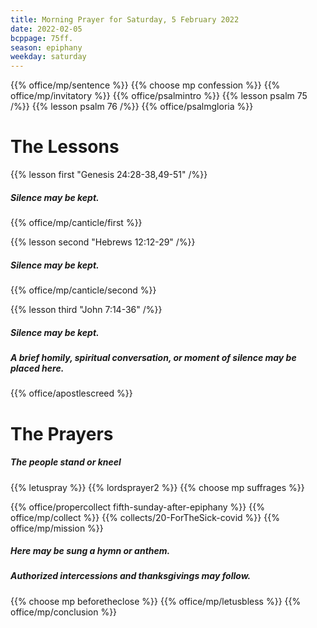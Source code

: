 ```yaml
---
title: Morning Prayer for Saturday, 5 February 2022
date: 2022-02-05
bcppage: 75ff.
season: epiphany
weekday: saturday
---
```


{{% office/mp/sentence %}}
{{% choose mp confession %}}
{{% office/mp/invitatory  %}}
{{% office/psalmintro %}}
{{% lesson psalm 75 /%}}
{{% lesson psalm 76 /%}}
{{% office/psalmgloria %}}

# The Lessons
{{% lesson first "Genesis 24:28-38,49-51" /%}}
##### Silence may be kept.
{{% office/mp/canticle/first %}}

{{% lesson second "Hebrews 12:12-29" /%}}
##### Silence may be kept.
{{% office/mp/canticle/second %}}

{{% lesson third "John 7:14-36" /%}}
##### Silence may be kept.

##### A brief homily, spiritual conversation, or moment of silence may be placed here.


{{% office/apostlescreed %}}

# The Prayers

##### The people stand or kneel
{{% letuspray %}}
{{% lordsprayer2 %}}
{{% choose mp suffrages %}}

{{% office/propercollect fifth-sunday-after-epiphany %}}
{{% office/mp/collect %}}
{{% collects/20-ForTheSick-covid %}}
{{% office/mp/mission %}}

##### Here may be sung a hymn or anthem.

##### Authorized intercessions and thanksgivings may follow.

{{% choose mp beforetheclose %}}
{{% office/mp/letusbless %}}
{{% office/mp/conclusion %}}
